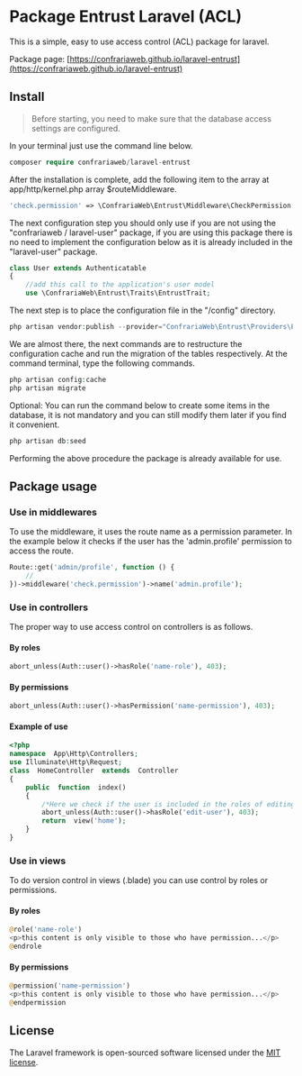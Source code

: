 # Package Entrust Laravel (ACL)
This is a simple, easy to use access control (ACL) package for laravel.

Package page: 
[https://confrariaweb.github.io/laravel-entrust](https://confrariaweb.github.io/laravel-entrust)
## Install
> Before starting, you need to make sure that the database access settings are configured.


In your terminal just use the command line below.
```php
composer require confrariaweb/laravel-entrust
```
After the installation is complete, add the following item to the array at app/http/kernel.php array $routeMiddleware.
```php
'check.permission' => \ConfrariaWeb\Entrust\Middleware\CheckPermission::class,
```
The next configuration step you should only use if you are not using the "confrariaweb / laravel-user" package, if you are using this package there is no need to implement the configuration below as it is already included in the "laravel-user" package.
```php
class User extends Authenticatable
{
	//add this call to the application's user model
	use \ConfrariaWeb\Entrust\Traits\EntrustTrait;
```
The next step is to place the configuration file in the "/config" directory.
```php
php artisan vendor:publish --provider="ConfrariaWeb\Entrust\Providers\EntrustServiceProvider"
```
We are almost there, the next commands are to restructure the configuration cache and run the migration of the tables respectively.
At the command terminal, type the following commands.
```php
php artisan config:cache
php artisan migrate
```
Optional: You can run the command below to create some items in the database, it is not mandatory and you can still modify them later if you find it convenient.
```php
php artisan db:seed
```
Performing the above procedure the package is already available for use.
## Package usage
### Use in middlewares
To use the middleware, it uses the route name as a permission parameter.
In the example below it checks if the user has the 'admin.profile' permission to access the route.
```php
Route::get('admin/profile', function () {
    //
})->middleware('check.permission')->name('admin.profile');
```
### Use in controllers
The proper way to use access control on controllers is as follows.
#### By roles
```php
abort_unless(Auth::user()->hasRole('name-role'), 403);
```
#### By permissions
```php
abort_unless(Auth::user()->hasPermission('name-permission'), 403);
```
#### Example of use
```php
<?php
namespace  App\Http\Controllers;
use Illuminate\Http\Request;
class  HomeController  extends  Controller
{
	public  function  index()
	{
		/*Here we check if the user is included in the roles of editing users*/
		abort_unless(Auth::user()->hasRole('edit-user'), 403);
		return  view('home');
	}
}
```
### Use in views
To do version control in views (.blade) you can use control by roles or permissions.
#### By roles
```php
@role('name-role')
<p>this content is only visible to those who have permission...</p>
@endrole
```
#### By permissions
```php
@permission('name-permission')
<p>this content is only visible to those who have permission...</p>
@endpermission
```
## License
The Laravel framework is open-sourced software licensed under the [MIT license](https://opensource.org/licenses/MIT).